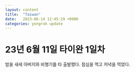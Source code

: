 ```yaml
---
layout: content
title:  "Taiwan"
date:   2023-06-14 12:45:29 +0900
categories: yongrok update
---
```



# 23년 6월 11일 타이완 1일차 
밤을 새세 아버지와 비행기를 타 출발했다. 점심을 먹고 저녁을 먹었다.
